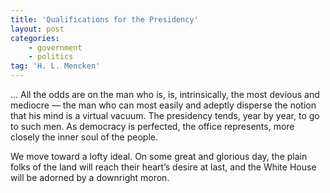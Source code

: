 ```yaml
---
title: 'Qualifications for the Presidency'
layout: post
categories:
    - government
    - politics
tag: 'H. L. Mencken'
---
```


… All the odds are on the man who is, is, intrinsically, the most devious and mediocre — the man who can most easily and adeptly disperse the notion that his mind is a virtual vacuum. The presidency tends, year by year, to go to such men. As democracy is perfected, the office represents, more closely the inner soul of the people.

We move toward a lofty ideal. On some great and glorious day, the plain folks of the land will reach their heart’s desire at last, and the White House will be adorned by a downright moron.